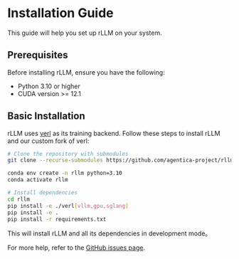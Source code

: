 # Installation Guide

This guide will help you set up rLLM on your system.

## Prerequisites

Before installing rLLM, ensure you have the following:

- Python 3.10 or higher
- CUDA version >= 12.1

## Basic Installation

rLLM uses [verl](https://github.com/volcengine/verl) as its training backend. Follow these steps to install rLLM and our custom fork of verl:

```bash
# Clone the repository with submodules
git clone --recurse-submodules https://github.com/agentica-project/rllm.git

conda env create -n rllm python=3.10
conda activate rllm

# Install dependencies
cd rllm
pip install -e ./verl[vllm,gpu,sglang]
pip install -e .
pip install -r requirements.txt
```

This will install rLLM and all its dependencies in development mode。

For more help, refer to the [GitHub issues page](https://github.com/agentica-project/rllm/issues). 